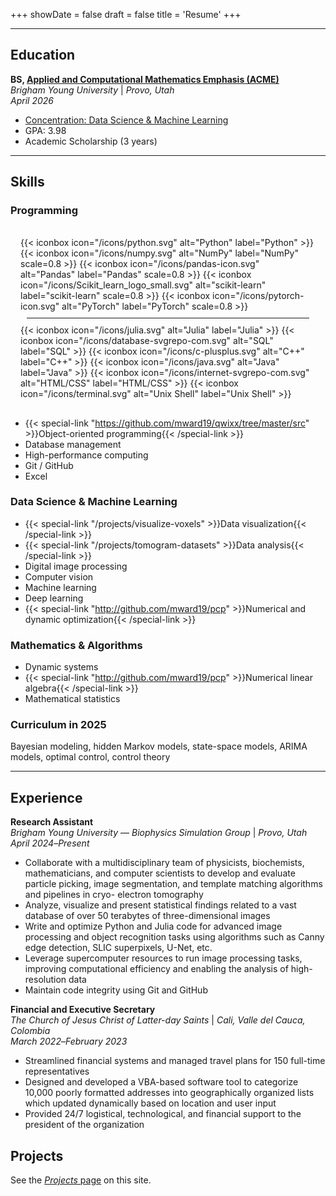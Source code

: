 +++
showDate = false
draft = false
title = 'Resume'
+++

<hr>

## Education

**BS, [Applied and Computational Mathematics Emphasis (ACME)](https://acme.byu.edu)**\
*Brigham Young University* | *Provo, Utah\
April 2026*
- [Concentration: Data Science & Machine Learning](https://acme.byu.edu/data-science-and-machine-learning)
- GPA: 3.98
- Academic Scholarship (3 years)

<hr>

## Skills

### Programming
<div class="flex flex-col space-y-4" style="border-radius: 0.5rem; background-color: rgba(255, 255, 255, 0.05); margin: 0; padding: 1rem;">
    <div class="flex justify-center m-0">
        {{< iconbox icon="/icons/python.svg" alt="Python" label="Python" >}}
    </div>
    <!-- Grid Layout for Libraries -->
    <div class="flex justify-center m-4">
        {{< iconbox icon="/icons/numpy.svg" alt="NumPy" label="NumPy" scale=0.8 >}}
        {{< iconbox icon="/icons/pandas-icon.svg" alt="Pandas" label="Pandas" scale=0.8 >}}
        {{< iconbox icon="/icons/Scikit_learn_logo_small.svg" alt="scikit-learn" label="scikit-learn" scale=0.8 >}}
        {{< iconbox icon="/icons/pytorch-icon.svg" alt="PyTorch" label="PyTorch" scale=0.8 >}}
    </div>
    <hr style="margin: 10px;">
    <!-- Grid Layout for Other Languages -->
    <div class="flex justify-center m-4">
        {{< iconbox icon="/icons/julia.svg" alt="Julia" label="Julia" >}}
        {{< iconbox icon="/icons/database-svgrepo-com.svg" alt="SQL" label="SQL" >}}
        {{< iconbox icon="/icons/c-plusplus.svg" alt="C++" label="C++" >}}
        {{< iconbox icon="/icons/java.svg" alt="Java" label="Java" >}}
        {{< iconbox icon="/icons/internet-svgrepo-com.svg" alt="HTML/CSS" label="HTML/CSS" >}}
        {{< iconbox icon="/icons/terminal.svg" alt="Unix Shell" label="Unix Shell" >}}
    </div>
</div>

- {{< special-link "https://github.com/mward19/qwixx/tree/master/src" >}}Object-oriented programming{{< /special-link >}}
- Database management
- High-performance computing
- Git / GitHub
- Excel

### Data Science & Machine Learning
- {{< special-link "/projects/visualize-voxels" >}}Data visualization{{< /special-link >}}
- {{< special-link "/projects/tomogram-datasets" >}}Data analysis{{< /special-link >}}
- Digital image processing
- Computer vision
- Machine learning
- Deep learning
- {{< special-link "http://github.com/mward19/pcp" >}}Numerical and dynamic optimization{{< /special-link >}}

### Mathematics & Algorithms
- Dynamic systems
- {{< special-link "http://github.com/mward19/pcp" >}}Numerical linear algebra{{< /special-link >}}
- Mathematical statistics

### Curriculum in 2025
Bayesian modeling, hidden Markov models, state-space models, ARIMA models, optimal control, control theory
<hr>

## Experience
**Research Assistant**\
*Brigham Young University* &mdash; *Biophysics Simulation Group* | *Provo, Utah*\
*April 2024*&ndash;*Present*

- Collaborate with a multidisciplinary team of physicists, biochemists, mathematicians, and computer scientists to
develop and evaluate particle picking, image segmentation, and template matching algorithms and pipelines in cryo-
electron tomography
- Analyze, visualize and present statistical findings related to a vast database of over 50 terabytes of three-dimensional
images
- Write and optimize Python and Julia code for advanced image processing and object recognition tasks using
algorithms such as Canny edge detection, SLIC superpixels, U-Net, etc.
- Leverage supercomputer resources to run image processing tasks, improving computational efficiency and enabling
the analysis of high-resolution data
- Maintain code integrity using Git and GitHub

**Financial and Executive Secretary**\
*The Church of Jesus Christ of Latter-day Saints* | *Cali, Valle del Cauca, Colombia*\
*March 2022*&ndash;*February 2023*

- Streamlined financial systems and managed travel plans for 150 full-time representatives
- Designed and developed a VBA-based software tool to categorize 10,000 poorly formatted addresses into
geographically organized lists which updated dynamically based on location and user input
- Provided 24/7 logistical, technological, and financial support to the president of the organization

## Projects
See the [*Projects* page](/projects) on this site.